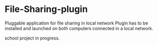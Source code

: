 # File-Sharing-plugin
Pluggable  application  for file sharing in local network
Plugin has to be installed and launched on both computers connected in a local network.

school project in progress.

